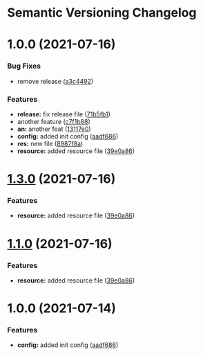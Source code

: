 # Semantic Versioning Changelog

# 1.0.0 (2021-07-16)


### Bug Fixes

* remove release ([a3c4492](https://github.com/ankurshaswat/test/commit/a3c44924d2d31b2318b12c18e2922f89b5efb1f1))


### Features

* **release:** fix release file ([71b5fb1](https://github.com/ankurshaswat/test/commit/71b5fb1c300ff6d7fd5079507d5a0bb3354df425))
* another feature ([c7f1b88](https://github.com/ankurshaswat/test/commit/c7f1b88222bd69388995e993fb4741fff8dd9d66))
* **an:** another feat ([13117e0](https://github.com/ankurshaswat/test/commit/13117e06d2531a18797f77b844de0c2b05a7b8da))
* **config:** added init config ([aadf686](https://github.com/ankurshaswat/test/commit/aadf6864747ad9ea42607a24182d4eb6718f7546))
* **res:** new file ([8987f8a](https://github.com/ankurshaswat/test/commit/8987f8ad9b279b68668b2932433342ff47dd194d))
* **resource:** added resource file ([39e0a86](https://github.com/ankurshaswat/test/commit/39e0a8676fc659a2f7ba316935b4643be00be909))

# [1.3.0](https://github.com/ankurshaswat/test/compare/another-v1.2.0...another-v1.3.0) (2021-07-16)


### Features

* **resource:** added resource file ([39e0a86](https://github.com/ankurshaswat/test/commit/39e0a8676fc659a2f7ba316935b4643be00be909))

# [1.1.0](https://github.com/ankurshaswat/test/compare/v1.0.0...v1.1.0) (2021-07-16)


### Features

* **resource:** added resource file ([39e0a86](https://github.com/ankurshaswat/test/commit/39e0a8676fc659a2f7ba316935b4643be00be909))

# 1.0.0 (2021-07-14)


### Features

* **config:** added init config ([aadf686](https://github.com/ankurshaswat/test/commit/aadf6864747ad9ea42607a24182d4eb6718f7546))
